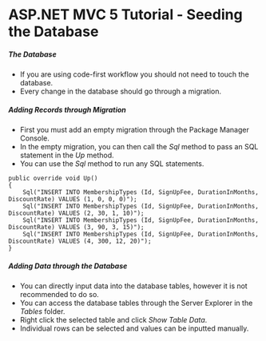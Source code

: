 # ASP.NET MVC 5 Tutorial - Seeding the Database
##### The Database
+ If you are using code-first workflow you should not need to touch the database.
+ Every change in the database should go through a migration.
##### Adding Records through Migration
+ First you must add an empty migration through the Package Manager Console.
+ In the empty migration, you can then call the *Sql* method to pass an SQL statement in the *Up* method.
+ You can use the *Sql* method to run any SQL statements.
```
public override void Up()
{
    Sql("INSERT INTO MembershipTypes (Id, SignUpFee, DurationInMonths, DiscountRate) VALUES (1, 0, 0, 0)");
    Sql("INSERT INTO MembershipTypes (Id, SignUpFee, DurationInMonths, DiscountRate) VALUES (2, 30, 1, 10)");
    Sql("INSERT INTO MembershipTypes (Id, SignUpFee, DurationInMonths, DiscountRate) VALUES (3, 90, 3, 15)");
    Sql("INSERT INTO MembershipTypes (Id, SignUpFee, DurationInMonths, DiscountRate) VALUES (4, 300, 12, 20)");
}
```
##### Adding Data through the Database
+ You can directly input data into the database tables, however it is not recommended to do so.
+ You can access the database tables through the Server Explorer in the *Tables* folder.
+ Right click the selected table and click *Show Table Data*.
+ Individual rows can be selected and values can be inputted manually.
